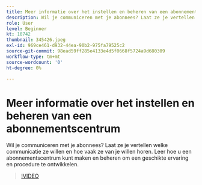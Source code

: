 ```yaml
---
title: Meer informatie over het instellen en beheren van een abonnementscentrum
description: Wil je communiceren met je abonnees? Laat ze je vertellen welke communicatie ze willen en hoe vaak ze van je willen horen. Leer hoe u een abonnementscentrum kunt maken en beheren om een geschikte ervaring en procedure te ontwikkelen.
role: User
level: Beginner
kt: 10742
thumbnail: 345426.jpeg
exl-id: 969ce461-d932-44ea-90b2-975fa79525c2
source-git-commit: 98ead59ff285e4133e4d5f0668f5724a9d680309
workflow-type: tm+mt
source-wordcount: '0'
ht-degree: 0%

---
```


# Meer informatie over het instellen en beheren van een abonnementscentrum

Wil je communiceren met je abonnees? Laat ze je vertellen welke communicatie ze willen en hoe vaak ze van je willen horen. Leer hoe u een abonnementscentrum kunt maken en beheren om een geschikte ervaring en procedure te ontwikkelen.

>[!VIDEO](https://video.tv.adobe.com/v/345426/?quality=12&learn=on)
